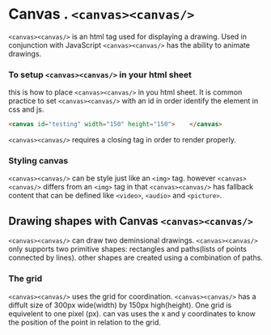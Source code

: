 # Canvas .  `<canvas><canvas/>`
`<canvas><canvas/>` is an html tag used for displaying a drawing. Used in conjunction with JavaScript `<canvas><canvas/>` has the ability to animate drawings.

### To setup `<canvas><canvas/>` in your html sheet

this is how to place `<canvas><canvas/>` in you html sheet. It is common practice to set `<canvas><canvas/>` with an id in order identify the element in css and js.

```html
<canvas id="testing" width="150" height="150">    </canvas>

```
`<canvas><canvas/>` requires a closing tag in order to render properly. 

### Styling canvas

`<canvas><canvas/>` can be style just like an `<img>` tag. however `<canvas><canvas/>` differs from an `<img>` tag in that `<canvas><canvas/>` has fallback content that can be defined like `<video>`, `<audio>` and `<picture>`.


## Drawing shapes with Canvas `<canvas><canvas/>`

`<canvas><canvas/>` can draw two deminsional drawings. `<canvas><canvas/>` only supports two primitive shapes: rectangles and paths(lists of points connected by lines). other shapes are created using a combination of paths.

### The grid

`<canvas><canvas/>` uses the grid for coordination. `<canvas><canvas/>` has a diffult size of 300px wide(width) by 150px high(height). One grid is equivelent to one pixel (px). can vas uses the x and y coordinates to know the position of the point in relation to the grid.
